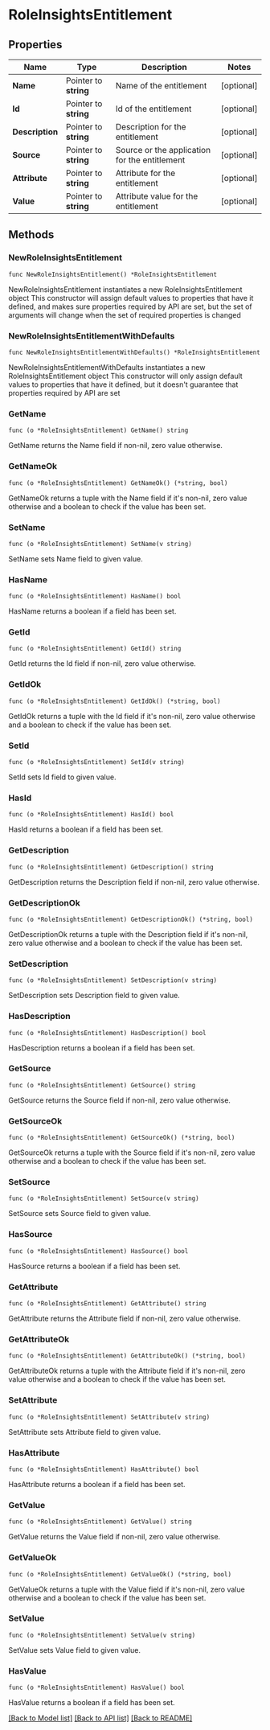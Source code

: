 # RoleInsightsEntitlement

## Properties

Name | Type | Description | Notes
------------ | ------------- | ------------- | -------------
**Name** | Pointer to **string** | Name of the entitlement | [optional] 
**Id** | Pointer to **string** | Id of the entitlement | [optional] 
**Description** | Pointer to **string** | Description for the entitlement | [optional] 
**Source** | Pointer to **string** | Source or the application for the entitlement | [optional] 
**Attribute** | Pointer to **string** | Attribute for the entitlement | [optional] 
**Value** | Pointer to **string** | Attribute value for the entitlement | [optional] 

## Methods

### NewRoleInsightsEntitlement

`func NewRoleInsightsEntitlement() *RoleInsightsEntitlement`

NewRoleInsightsEntitlement instantiates a new RoleInsightsEntitlement object
This constructor will assign default values to properties that have it defined,
and makes sure properties required by API are set, but the set of arguments
will change when the set of required properties is changed

### NewRoleInsightsEntitlementWithDefaults

`func NewRoleInsightsEntitlementWithDefaults() *RoleInsightsEntitlement`

NewRoleInsightsEntitlementWithDefaults instantiates a new RoleInsightsEntitlement object
This constructor will only assign default values to properties that have it defined,
but it doesn't guarantee that properties required by API are set

### GetName

`func (o *RoleInsightsEntitlement) GetName() string`

GetName returns the Name field if non-nil, zero value otherwise.

### GetNameOk

`func (o *RoleInsightsEntitlement) GetNameOk() (*string, bool)`

GetNameOk returns a tuple with the Name field if it's non-nil, zero value otherwise
and a boolean to check if the value has been set.

### SetName

`func (o *RoleInsightsEntitlement) SetName(v string)`

SetName sets Name field to given value.

### HasName

`func (o *RoleInsightsEntitlement) HasName() bool`

HasName returns a boolean if a field has been set.

### GetId

`func (o *RoleInsightsEntitlement) GetId() string`

GetId returns the Id field if non-nil, zero value otherwise.

### GetIdOk

`func (o *RoleInsightsEntitlement) GetIdOk() (*string, bool)`

GetIdOk returns a tuple with the Id field if it's non-nil, zero value otherwise
and a boolean to check if the value has been set.

### SetId

`func (o *RoleInsightsEntitlement) SetId(v string)`

SetId sets Id field to given value.

### HasId

`func (o *RoleInsightsEntitlement) HasId() bool`

HasId returns a boolean if a field has been set.

### GetDescription

`func (o *RoleInsightsEntitlement) GetDescription() string`

GetDescription returns the Description field if non-nil, zero value otherwise.

### GetDescriptionOk

`func (o *RoleInsightsEntitlement) GetDescriptionOk() (*string, bool)`

GetDescriptionOk returns a tuple with the Description field if it's non-nil, zero value otherwise
and a boolean to check if the value has been set.

### SetDescription

`func (o *RoleInsightsEntitlement) SetDescription(v string)`

SetDescription sets Description field to given value.

### HasDescription

`func (o *RoleInsightsEntitlement) HasDescription() bool`

HasDescription returns a boolean if a field has been set.

### GetSource

`func (o *RoleInsightsEntitlement) GetSource() string`

GetSource returns the Source field if non-nil, zero value otherwise.

### GetSourceOk

`func (o *RoleInsightsEntitlement) GetSourceOk() (*string, bool)`

GetSourceOk returns a tuple with the Source field if it's non-nil, zero value otherwise
and a boolean to check if the value has been set.

### SetSource

`func (o *RoleInsightsEntitlement) SetSource(v string)`

SetSource sets Source field to given value.

### HasSource

`func (o *RoleInsightsEntitlement) HasSource() bool`

HasSource returns a boolean if a field has been set.

### GetAttribute

`func (o *RoleInsightsEntitlement) GetAttribute() string`

GetAttribute returns the Attribute field if non-nil, zero value otherwise.

### GetAttributeOk

`func (o *RoleInsightsEntitlement) GetAttributeOk() (*string, bool)`

GetAttributeOk returns a tuple with the Attribute field if it's non-nil, zero value otherwise
and a boolean to check if the value has been set.

### SetAttribute

`func (o *RoleInsightsEntitlement) SetAttribute(v string)`

SetAttribute sets Attribute field to given value.

### HasAttribute

`func (o *RoleInsightsEntitlement) HasAttribute() bool`

HasAttribute returns a boolean if a field has been set.

### GetValue

`func (o *RoleInsightsEntitlement) GetValue() string`

GetValue returns the Value field if non-nil, zero value otherwise.

### GetValueOk

`func (o *RoleInsightsEntitlement) GetValueOk() (*string, bool)`

GetValueOk returns a tuple with the Value field if it's non-nil, zero value otherwise
and a boolean to check if the value has been set.

### SetValue

`func (o *RoleInsightsEntitlement) SetValue(v string)`

SetValue sets Value field to given value.

### HasValue

`func (o *RoleInsightsEntitlement) HasValue() bool`

HasValue returns a boolean if a field has been set.


[[Back to Model list]](../README.md#documentation-for-models) [[Back to API list]](../README.md#documentation-for-api-endpoints) [[Back to README]](../README.md)


